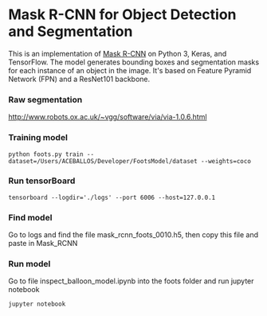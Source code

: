 # Mask R-CNN for Object Detection and Segmentation

This is an implementation of [Mask R-CNN](https://arxiv.org/abs/1703.06870) on Python 3, Keras, and TensorFlow. The model generates bounding boxes and segmentation masks for each instance of an object in the image. It's based on Feature Pyramid Network (FPN) and a ResNet101 backbone.

### Raw segmentation
http://www.robots.ox.ac.uk/~vgg/software/via/via-1.0.6.html

### Training model
```
python foots.py train --dataset=/Users/ACEBALLOS/Developer/FootsModel/dataset --weights=coco

```

### Run tensorBoard
```
tensorboard --logdir='./logs' --port 6006 --host=127.0.0.1
```

### Find model
Go to logs and find the file mask_rcnn_foots_0010.h5, then copy this file and paste in Mask_RCNN

### Run model 
Go to file inspect_balloon_model.ipynb into the foots folder and run jupyter notebook
```
jupyter notebook

```
